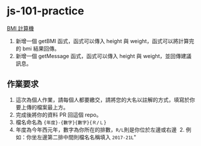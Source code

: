 # js-101-practice

[BMI 計算機](http://depart.femh.org.tw/dietary/3OPD/BMI.htm)

1. 新增一個 getBMI 函式，函式可以傳入 height 與 weight，函式可以將計算完的 bmi 結果回傳。
2. 新增一個 getMessage 函式，函式可以傳入 height 與 weight，並回傳建議訊息。

## 作業要求

1. 這次為個人作業，請每個人都要繳交，請將您的大名以註解的方式，填寫於你要上傳的檔案最上方。
2. 完成後將你的資料 PR 回這個 repo。
3. 檔名命名為 `{年度}-{數字}{數字}{Ｒ/Ｌ}`
  1. 年度為今年西元年，數字為你所在的排數，`R/L`則是你位於左邊或右邊
  2. 例如：你坐左邊第二排中間則檔名名稱填入 `2017-21L`"
